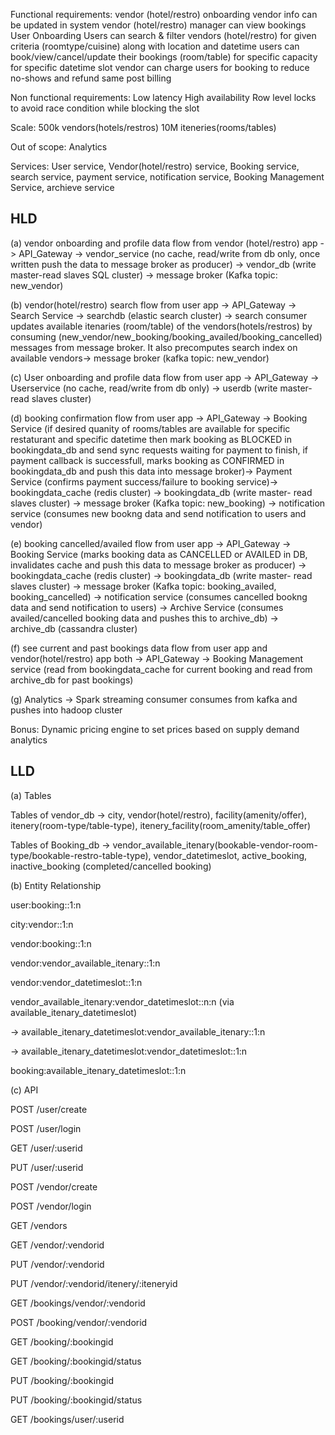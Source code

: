 Functional requirements:
vendor (hotel/restro) onboarding
vendor info can be updated in system 
vendor (hotel/restro) manager can view bookings
User Onboarding
Users can search & filter vendors (hotel/restro) for given criteria (roomtype/cuisine) along with location and datetime
users can book/view/cancel/update their bookings (room/table) for specific capacity for specific datetime slot
vendor can charge users for booking to reduce no-shows and refund same post billing

Non functional requirements: 
Low latency
High availability
Row level locks to avoid race condition while blocking the slot

Scale:
500k vendors(hotels/restros)
10M iteneries(rooms/tables) 

Out of scope: Analytics 

Services: User service, Vendor(hotel/restro) service, Booking service, search service, payment service, notification service, Booking Management Service, archieve service

HLD
----

(a) vendor onboarding and profile data flow from vendor (hotel/restro) app -> API_Gateway -> vendor_service (no cache, read/write from db only, once written push the data to message broker as producer) -> vendor_db (write master-read slaves SQL cluster) -> message broker (Kafka topic: new_vendor) 

(b) vendor(hotel/restro) search flow from user app -> API_Gateway -> Search Service -> searchdb (elastic search cluster) -> search consumer updates available itenaries (room/table) of the vendors(hotels/restros) by consuming (new_vendor/new_booking/booking_availed/booking_cancelled) messages from message broker. It also precomputes search index on available vendors-> message broker (kafka topic: new_vendor)

(c) User onboarding and profile data flow from user app -> API_Gateway -> Userservice (no cache, read/write from db only) -> userdb (write master- read slaves cluster)

(d) booking confirmation flow from user app -> API_Gateway -> Booking Service (if desired quanity of rooms/tables are available for specific restaturant and specific datetime then mark booking as BLOCKED in bookingdata_db and send sync requests waiting for payment to finish, if payment callback is successfull, marks booking as CONFIRMED in bookingdata_db and push this data into message broker)-> Payment Service (confirms payment success/failure to booking service)-> bookingdata_cache (redis cluster) -> bookingdata_db (write master- read slaves cluster) -> message broker (Kafka topic: new_booking) -> notification service (consumes new bookng data and send notification to users and vendor)

(e) booking cancelled/availed flow from user app -> API_Gateway -> Booking Service (marks booking data as CANCELLED or AVAILED in DB, invalidates cache and push this data to message broker as producer) -> bookingdata_cache (redis cluster) -> bookingdata_db (write master- read slaves cluster) -> message broker (Kafka topic: booking_availed, booking_cancelled) -> notification service (consumes cancelled bookng data and send notification to users) -> Archive Service (consumes availed/cancelled booking data and pushes this to archive_db) -> archive_db (cassandra cluster)

(f) see current and past bookings data flow from user app and vendor(hotel/restro) app both -> API_Gateway -> Booking Management service (read from bookingdata_cache for current booking and read from archive_db for past bookings) 

(g) Analytics -> Spark streaming consumer consumes from kafka and pushes into hadoop cluster


Bonus: Dynamic pricing engine to set prices based on supply demand analytics

LLD
----

(a) Tables 

Tables of vendor_db -> city, vendor(hotel/restro), facility(amenity/offer), itenery(room-type/table-type), itenery_facility(room_amenity/table_offer)

Tables of Booking_db -> vendor_available_itenary(bookable-vendor-room-type/bookable-restro-table-type), vendor_datetimeslot, active_booking, inactive_booking (completed/cancelled booking)



(b) Entity Relationship

user:booking::1:n

city:vendor::1:n

vendor:booking::1:n

vendor:vendor_available_itenary::1:n

vendor:vendor_datetimeslot::1:n

vendor_available_itenary:vendor_datetimeslot::n:n (via available_itenary_datetimeslot)

  -> available_itenary_datetimeslot:vendor_available_itenary::1:n
  
  -> available_itenary_datetimeslot:vendor_datetimeslot::1:n

booking:available_itenary_datetimeslot::1:n


(c) API

POST /user/create

POST /user/login

GET /user/:userid

PUT /user/:userid

POST /vendor/create

POST /vendor/login

GET /vendors

GET /vendor/:vendorid

PUT /vendor/:vendorid

PUT /vendor/:vendorid/itenery/:iteneryid

GET /bookings/vendor/:vendorid

POST /booking/vendor/:vendorid

GET /booking/:bookingid

GET /booking/:bookingid/status

PUT /booking/:bookingid

PUT /booking/:bookingid/status

GET /bookings/user/:userid









